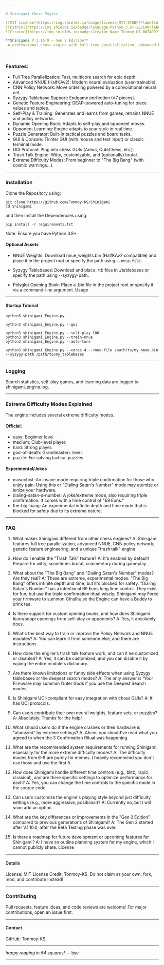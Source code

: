 ```yaml
---

# Shinigami Chess Engine

![MIT License](https://img.shields.io/badge/license-MIT-8FDBFF?labelColor=gray)
![Python](https://img.shields.io/badge/language-Python_3.8+-2ECC40?labelColor=gray)
![Creator](https://img.shields.io/badge/Creator_Name-Tonmoy_KS-0074D9?labelColor=gray)

**Shinigami V.1.16.9 – Gen 2 Edition**  
_A professional chess engine with full tree parallelization, advanced NNUE evaluation, self-adapting features, and a cosmic sense of humor._

---
```

### Features:

 * Full Tree Parallelization: Fast, multicore search for epic depth.
 * Advanced NNUE (HalfKAv2): Modern neural evaluation (user-trainable).
 * CNN Policy Network: Move ordering powered by a convolutional neural net.
 * Syzygy Tablebase Support: Endgame perfection (≤7 pieces).
 * Genetic Feature Engineering: DEAP-powered auto-tuning for piece values and tables.
 * Self-Play & Training: Generates and learns from games, retrains NNUE and policy networks.
 * Dynamic Opening Book: Adapts to self-play and opponent moves.
 * Opponent Learning: Engine adapts to your style in real time.
 * Puzzle Generator: Built-in tactical puzzles and board tasks.
 * GUI & Console: Tkinter GUI (with mouse and text input) or classic terminal mode.
 * UCI Protocol: Plug into chess GUIs (Arena, CuteChess, etc.).
 * Trash Talk Engine: Witty, customizable, and (optionally) brutal.
 * Extreme Difficulty Modes: From beginner to "The Big Bang" (with cosmic warnings...).

---

### Installation

Clone the Repository using:
```Clone the Repository
git clone https://github.com/Tonmoy-KS/Shinigami
cd Shinigami
```

and then Install the Dependencies using:
```Install Dependencies
pip install -r requirements.txt
```
   Note: Ensure you have Python 3.8+.

#### Optional Assets

   * NNUE Weights: Download nnue_weights.bin (HalfKAv2 compatible) and place it in the project root or specify the path using `--nnue-file`.

   * Syzygy Tablebases: Download and place .rtb files in ./tablebases or specify the path using --syzygy-path.
   * Polyglot Opening Book: Place a .bin file in the project root or specify it via a command-line argument.
Usage

---
#### Startup Tutorial

```Console Mode
python3 shinigami_Engine.py
```

```GUI Mode
python3 shinigami_Engine.py --gui
```

```Self-Play & Training
python3 shinigami_Engine.py --self-play 100
python3 shinigami_Engine.py --train-nnue
python3 shinigami_Engine.py --auto-tune
```
```Custom Paths & Cores
python3 shinigami_Engine.py --cores 4 --nnue-file /path/to/my_nnue.bin --syzygy-path /path/to/my_tablebases
```
---

### Logging

Search statistics, self-play games, and learning data are logged to shinigami_engine.log.

---

### Extreme Difficulty Modes Explained

The engine includes several extreme difficulty modes.

#### Official: 
 * easy: Beginner level.
 * medium: Club-level player.
 * hard: Strong player.
 * god-of-death: Grandmaster+ level.
 * puzzle: For solving tactical puzzles.

#### Experimental/Jokes
 * masochist: An insane mode requiring triple confirmation for those who enjoy pain. Using this or "Dialing Satan's Number" mode may atomize or ionize your hardware.
 * dialing-satan-s-number: A joke/extreme mode, also requiring triple confirmation. It comes with a time control of "69 Eons."
 * the-big-bang: An experimental infinite depth and time mode that is blocked for safety due to its extreme nature.

---

### FAQ

1. What makes Shinigami different from other chess engines?
A: Shinigami features full tree parallelization, advanced NNUE, CNN policy network, genetic feature engineering, and a unique "trash talk" engine.

2. How do I enable the "Trash Talk" feature?
A: It's enabled by default! Prepare for witty, sometimes brutal, commentary during gameplay.

3. What about the "The Big Bang" and "Dialing Satan's Number" modes? Are they real?
A: These are extreme, experimental modes. "The Big Bang" offers infinite depth and time, but it's blocked for safety. "Dialing Satan's Number" has a intentional 69 Eons long time control. They exist for fun, but use the triple confirmation ritual wisely; Shinigami may Force your firmware to summon Cthulhu,so the Engine can have a Buddy to drink tea.

4. Is there support for custom opening books, and how does Shinigami learn/adapt openings from self-play or opponents?
A: Yes, it absolutely does.

5. What's the best way to train or improve the Policy Network and NNUE modules?
A: You can learn it from someone else, and there are instructions.

6. How does the engine's trash talk feature work, and can it be customized or disabled?
A: Yes, it can be customized, and you can disable it by wiping the entire module's dictionary.

7. Are there known limitations or funny side effects when using Syzygy tablebases or the deepest search modes?
A: The only answer is 'Your Firmware may summon Outer Gods if you use the Deepest Search modes'.

8. Is Shinigami UCI-compliant for easy integration with chess GUIs?
A: It has UCI protocols.

9. Can users contribute their own neural weights, feature sets, or puzzles?
A: Absolutely. Thanks for the help!

10. What should users do if the engine crashes or their hardware is "atomized" by extreme settings?
A: Ahem, you should've read what you agreed to when the 3 Confirmation Ritual was happening.

11. What are the recommended system requirements for running Shinigami, especially for the more extreme difficulty modes?
A: The difficulty modes from 6-8 are purely for memes. I heavily recommend you don't use those and use the first 5.

12. How does Shinigami handle different time controls (e.g., blitz, rapid, classical), and are there specific settings to optimize performance for each?
A: Yes, you can change the time controls to the specific mode in the source code.

13. Can users customize the engine's playing style beyond just difficulty settings (e.g., more aggressive, positional)?
A: Currently no, but I will soon add an option.

14. What are the key differences or improvements in the "Gen 2 Edition" compared to previous generations of Shinigami?
A: The Gen 2 started after V.1.10.0, after the Beta Testing phase was over.

15. Is there a roadmap for future development or upcoming features for Shinigami?
A: I have an outline planning system for my engine, which I cannot publicly share.
License

---
#### Details
License: MIT License
Credit: Tonmoy-KS.
Do not claim as your own; fork, mod, and contribute instead!

---

### Contributing
Pull requests, feature ideas, and code reviews are welcome! For major contributions, open an issue first.

---

#### Contact
GitHub: Tonmoy-KS

---

*happy reaping in 64 squares!* — bye

---



